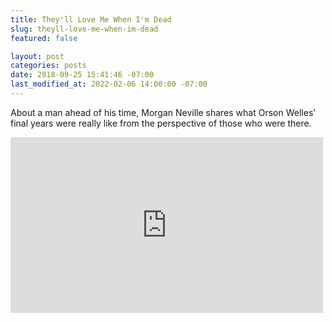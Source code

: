 ```yaml
---
title: They'll Love Me When I'm Dead
slug: theyll-love-me-when-im-dead
featured: false

layout: post
categories: posts
date: 2018-09-25 15:41:46 -07:00
last_modified_at: 2022-02-06 14:00:00 -07:00
---
```


About a man ahead of his time, Morgan Neville shares what Orson Welles' final years were really like from the perspective of those who were there.

<iframe loading="lazy" width="500" height="281" src="https://www.youtube.com/embed/H_kOsnGzfYY?feature=oembed" frameborder="0" allow="autoplay; encrypted-media" allowfullscreen=""></iframe>
